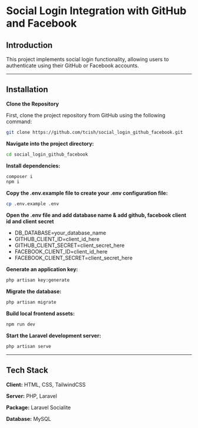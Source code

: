 # Social Login Integration with GitHub and Facebook

## Introduction

This project implements social login functionality, allowing users to authenticate using their GitHub or Facebook accounts.

---

## Installation

**Clone the Repository**

First, clone the project repository from GitHub using the following command:

```bash
git clone https://github.com/tcish/social_login_github_facebook.git
```

**Navigate into the project directory:**
```bash
cd social_login_github_facebook
```

**Install dependencies:**
```bash
composer i
npm i
```

**Copy the .env.example file to create your .env configuration file:**
```bash
cp .env.example .env
```

**Open the .env file and add database name & add github, facebook client id and client secret**
- DB_DATABASE=your_database_name
- GITHUB_CLIENT_ID=client_id_here
- GITHUB_CLIENT_SECRET=client_secret_here
- FACEBOOK_CLIENT_ID=client_id_here
- FACEBOOK_CLIENT_SECRET=client_secret_here

**Generate an application key:**
```bash
php artisan key:generate
```

**Migrate the database:**
```bash
php artisan migrate
```

**Build local frontend assets:**
```bash
npm run dev
```

**Start the Laravel development server:**
```bash
php artisan serve
```

---

## Tech Stack

**Client:** HTML, CSS, TailwindCSS

**Server:** PHP, Laravel

**Package:** Laravel Socialite

**Database:** MySQL